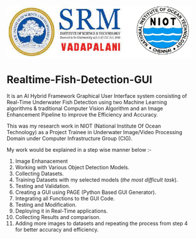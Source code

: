 ![SRM Logo](Logo_For_GUI.png)

# Realtime-Fish-Detection-GUI

It is an AI Hybrid Framework Graphical User Interface system consisting of Real-Time Underwater Fish Detection using two Machine Learning algorithms &amp; traditional Computer Vision Algorithm and an Image Enhancement Pipeline to improve the Efficiency and Accuracy.

This was my research work in NIOT (National Institute Of Ocean Technology) as a Project Trainee in Underwater Image/Video Processing Domain under Computer Infrastructure Group (CIG). 

My work would be explained in a step wise manner below :-
1) Image Enhanacement 
2) Working with Various Object Detection Models.
3) Collecting Datasets.
4) Training Datasets with my selected models (*the most difficult task*).
5) Testing and Validation.
6) Creating a GUI using PAGE (Python Based GUI Generator).
7) Integrating all Functions to the GUI Code.
8) Testing and Modification. 
9) Deploying it in Real-Time applications.
10) Collecting Results and comparison.
11) Adding more images to datasets and repeating the process from step 4 for better accuracy and efficiency.
